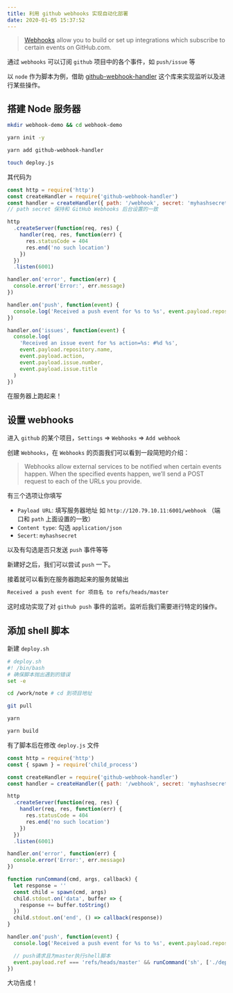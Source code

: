 ```yaml
---
title: 利用 github webhooks 实现自动化部署
date: 2020-01-05 15:37:52
---
```


> [Webhooks](https://developer.github.com/webhooks/) allow you to build or set up integrations which subscribe to certain events on GitHub.com.

通过 `webhooks` 可以订阅 `github` 项目中的各个事件，如 `push/issue` 等

以 `node` 作为脚本为例，借助 [github-webhook-handler](https://github.com/rvagg/github-webhook-handler) 这个库来实现监听以及进行某些操作。

## 搭建 Node 服务器

```bash
mkdir webhook-demo && cd webhook-demo

yarn init -y

yarn add github-webhook-handler

touch deploy.js
```

其代码为

```js
const http = require('http')
const createHandler = require('github-webhook-handler')
const handler = createHandler({ path: '/webhook', secret: 'myhashsecret' })
// path secret 保持和 GitHub Webhooks 后台设置的一致

http
  .createServer(function(req, res) {
    handler(req, res, function(err) {
      res.statusCode = 404
      res.end('no such location')
    })
  })
  .listen(6001)

handler.on('error', function(err) {
  console.error('Error:', err.message)
})

handler.on('push', function(event) {
  console.log('Received a push event for %s to %s', event.payload.repository.name, event.payload.ref)
})

handler.on('issues', function(event) {
  console.log(
    'Received an issue event for %s action=%s: #%d %s',
    event.payload.repository.name,
    event.payload.action,
    event.payload.issue.number,
    event.payload.issue.title
  )
})
```

在服务器上跑起来！

## 设置 webhooks

进入 `github` 的某个项目，`Settings` => `Webhooks` => `Add webhook`

创建 `Webhooks`，在 `Webhooks` 的页面我们可以看到一段简短的介绍：

> Webhooks allow external services to be notified when certain events happen. When the specified events happen, we’ll send a POST request to each of the URLs you provide.

有三个选项让你填写

- `Payload URL`: 填写服务器地址 如 `http://120.79.10.11:6001/webhook` （端口和 `path` 上面设置的一致）
- `Content type`: 勾选 `application/json`
- `Secert`: `myhashsecret`

以及有勾选是否只发送 `push` 事件等等

新建好之后，我们可以尝试 `push` 一下。

接着就可以看到在服务器跑起来的服务就输出

```bash
Received a push event for 项目名 to refs/heads/master
```

这时成功实现了对 `github push` 事件的监听。监听后我们需要进行特定的操作。

## 添加 shell 脚本

新建 `deploy.sh`

```bash
# deploy.sh
#! /bin/bash
# 确保脚本抛出遇到的错误
set -e

cd /work/note # cd 到项目地址

git pull

yarn

yarn build
```

有了脚本后在修改 `deploy.js` 文件

```js
const http = require('http')
const { spawn } = require('child_process')

const createHandler = require('github-webhook-handler')
const handler = createHandler({ path: '/webhook', secret: 'myhashsecret' })

http
  .createServer(function(req, res) {
    handler(req, res, function(err) {
      res.statusCode = 404
      res.end('no such location')
    })
  })
  .listen(6001)

handler.on('error', function(err) {
  console.error('Error:', err.message)
})

function runCommand(cmd, args, callback) {
  let response = ''
  const child = spawn(cmd, args)
  child.stdout.on('data', buffer => {
    response += buffer.toString()
  })
  child.stdout.on('end', () => callback(response))
}

handler.on('push', function(event) {
  console.log('Received a push event for %s to %s', event.payload.repository.name, event.payload.ref)

  // push请求且为master执行shell脚本
  event.payload.ref === 'refs/heads/master' && runCommand('sh', ['./deploy.sh'], console.log)
})
```

大功告成！
